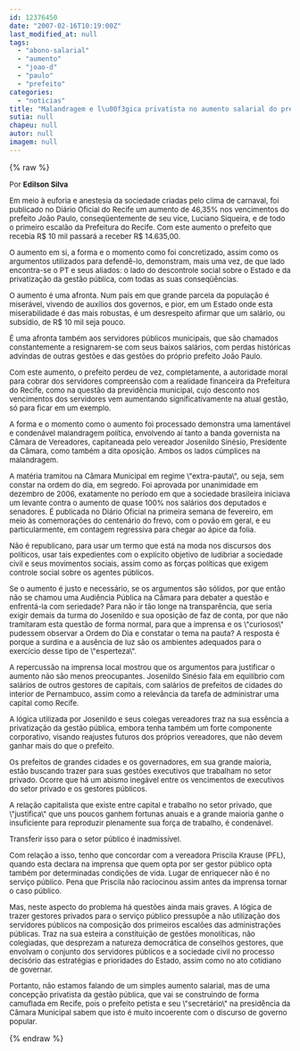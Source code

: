 ```yaml
---
id: 12376450
date: "2007-02-16T10:19:00Z"
last_modified_at: null
tags:
  - "abono-salarial"
  - "aumento"
  - "joao-d"
  - "paulo"
  - "prefeito"
categories:
  - "noticias"
title: "Malandragem e l\u00f3gica privatista no aumento salarial do prefeito Jo\u00e3o Paulo"
sutia: null
chapeu: null
autor: null
imagem: null
---
```

{% raw %}
<p><FONT size=2></p>
<p><P></P></p>
<p><P>Por <STRONG>Edilson Silva</STRONG></P></p>
<p><P>Em meio à euforia e anestesia da sociedade criadas pelo clima de carnaval, foi publicado no Diário Oficial do Recife um aumento de 46,35% nos vencimentos do prefeito João Paulo, conseqüentemente de seu vice, Luciano Siqueira, e de todo o primeiro escalão da Prefeitura do Recife. Com este aumento o prefeito que recebia R$ 10 mil passará a receber R$ 14.635,00.</P></p>
<p><P></P></p>
<p><P>O aumento em si, a forma e o momento como foi concretizado, assim como os argumentos utilizados para defendê-lo, demonstram, mais uma vez, de que lado encontra-se o PT e seus aliados: o lado do descontrole social sobre o Estado e da privatização da gestão pública, com todas as suas conseqüências.</P></p>
<p><P></P></p>
<p><P>O aumento é uma afronta. Num país em que grande parcela da população é miserável, vivendo de auxílios dos governos, e pior, em um Estado onde esta miserabilidade é das mais robustas, é um desrespeito afirmar que um salário, ou subsídio, de R$ 10 mil seja pouco. </P></p>
<p><P></P></p>
<p><P>É uma afronta também aos servidores públicos municipais, que são chamados constantemente a resignarem-se com seus baixos salários, com perdas históricas advindas de outras gestões e das gestões do próprio prefeito João Paulo. </P></p>
<p><P></P></p>
<p><P>Com este aumento, o prefeito perdeu de vez, completamente, a autoridade moral para cobrar dos servidores compreensão com a realidade financeira da Prefeitura do Recife, como na questão da previdência municipal, cujo desconto nos vencimentos dos servidores vem aumentando significativamente na atual gestão, só para ficar em um exemplo.</P></p>
<p><P></P></p>
<p><P>A forma e o momento como o aumento foi processado demonstra uma lamentável e condenável malandragem política, envolvendo aí tanto a banda governista na Câmara de Vereadores, capitaneada pelo vereador Josenildo Sinésio, Presidente da Câmara, como também a dita oposição. Ambos os lados cúmplices na malandragem.</P></p>
<p><P></P></p>
<p><P>A matéria tramitou na Câmara Municipal em regime \"extra-pauta\", ou seja, sem constar na ordem do dia, em segredo. Foi aprovada por unanimidade em dezembro de 2006, exatamente no período em que a sociedade brasileira iniciava um levante contra o aumento de quase 100% nos salários dos deputados e senadores. É publicada no Diário Oficial na primeira semana de fevereiro, em meio às comemorações do centenário do frevo, com o povão em geral, e eu particularmente, em contagem regressiva para chegar ao ápice da folia. </P></p>
<p><P></P></p>
<p><P>Não é republicano, para usar um termo que está na moda nos discursos dos políticos, usar tais expedientes com o explícito objetivo de ludibriar a sociedade civil e seus movimentos sociais, assim como as forças políticas que exigem controle social sobre os agentes públicos. </P></p>
<p><P></P></p>
<p><P>Se o aumento é justo e necessário, se os argumentos são sólidos, por que então não se chamou uma Audiência Pública na Câmara para debater a questão e enfrentá-la com seriedade? Para não ir tão longe na transparência, que seria exigir demais da turma do Josenildo e sua oposição de faz de conta, por que não tramitaram esta questão de forma normal, para que a imprensa e os \"curiosos\" pudessem observar a Ordem do Dia e constatar o tema na pauta? A resposta é porque a surdina e a ausência de luz são os ambientes adequados para o exercício desse tipo de \"esperteza\".</P></p>
<p><P></P></p>
<p><P>A repercussão na imprensa local mostrou que os argumentos para justificar o aumento não são menos preocupantes. Josenildo Sinésio fala em equilíbrio com salários de outros gestores de capitais, com salários de prefeitos de cidades do interior de Pernambuco, assim como a relevância da tarefa de administrar uma capital como Recife. </P></p>
<p><P></P></p>
<p><P>A lógica utilizada por Josenildo e seus colegas vereadores traz na sua essência a privatização da gestão pública, embora tenha também um forte componente corporativo, visando reajustes futuros dos próprios vereadores, que não devem ganhar mais do que o prefeito. </P></p>
<p><P></P></p>
<p><P>Os prefeitos de grandes cidades e os governadores, em sua grande maioria, estão buscando trazer para suas gestões executivos que trabalham no setor privado. Ocorre que há um abismo inegável entre os vencimentos de executivos do setor privado e os gestores públicos.</P></p>
<p><P></P></p>
<p><P>A relação capitalista que existe entre capital e trabalho no setor privado, que \"justifica\" que uns poucos ganhem fortunas anuais e a grande maioria ganhe o insuficiente para reproduzir plenamente sua força de trabalho, é condenável.</P></p>
<p><P>Transferir isso para o setor público é inadmissível. </P></p>
<p><P></P></p>
<p><P>Com relação a isso, tenho que concordar com a vereadora Priscila Krause (PFL), quando esta declara na imprensa que quem opta por ser gestor público opta também por determinadas condições de vida. Lugar de enriquecer não é no serviço público. Pena que Priscila não raciocinou assim antes da imprensa tornar o caso público. </P></p>
<p><P></P></p>
<p><P>Mas, neste aspecto do problema há questões ainda mais graves. A lógica de trazer gestores privados para o serviço público pressupõe a não utilização dos servidores públicos na composição dos primeiros escalões das administrações públicas. Traz na sua esteira a constituição de gestões monolíticas, não colegiadas, que desprezam a natureza democrática de conselhos gestores, que envolvam o conjunto dos servidores públicos e a sociedade civil no processo decisório das estratégias e prioridades do Estado, assim como no ato cotidiano de governar. </P></p>
<p><P></P></p>
<p><P>Portanto, não estamos falando de um simples aumento salarial, mas de uma concepção privatista da gestão pública, que vai se construindo de forma camuflada em Recife, pois o prefeito petista e seu \"secretário\" na presidência da Câmara Municipal sabem que isto é muito incoerente com o discurso de governo popular.</P></FONT> </p>
{% endraw %}
